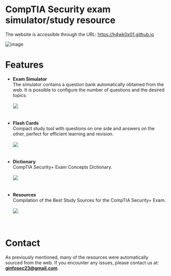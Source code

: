# CompTIA Security exam simulator/study resource

The website is accessible through the URL: https://h4wk0x01.github.io

![image](https://github.com/h4wk0x01/h4wk0x01.github.io/assets/133908286/e073cb74-1b17-4ae6-8015-9cd0f8fef027)

# Features

<ul>
  <li>
    <strong>Exam Simulator</strong> <br>
    The simulator contains a question bank automatically obtained from the web. It is possible to configure the number of questions and the desired topics.<br><br>
    <img src="https://github.com/h4wk0x01/h4wk0x01.github.io/assets/133908286/649d79e7-93e9-4722-84d0-8213704fa8c7">
  </li> <br><br>
  <li>
    <strong>Flash Cards</strong> <br>
    Compact study tool with questions on one side and answers on the other, perfect for efficient learning and revision.<br><br>
    <img src="https://github.com/h4wk0x01/h4wk0x01.github.io/assets/133908286/e6da0005-3c85-4925-8d9e-026a08211f66">
  </li> <br><br>
  <li>
    <strong>Dictionary</strong> <br>
    CompTIA Security+ Exam Concepts Dictionary.<br><br>
    <img src="https://github.com/h4wk0x01/h4wk0x01.github.io/assets/133908286/8646c4ab-66b8-42a0-b465-b51e54bbb037">
  </li> <br><br>
  <li>
    <strong>Resources</strong> <br>
    Compilation of the Best Study Sources for the CompTIA Security+ Exam.<br><br>
    <img src="https://github.com/h4wk0x01/h4wk0x01.github.io/assets/133908286/1e7915a7-900c-4d70-a234-8e685fd2a314">
  </li> <br><br>
</ul>

# Contact

As previously mentioned, many of the resources were automatically sourced from the web. If you encounter any issues, please contact us at: <strong style="color: red">ginfosec23@gmail.com</strong>.


